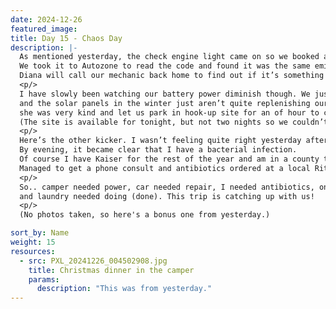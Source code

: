 ```yaml
---
date: 2024-12-26
featured_image: 
title: Day 15 - Chaos Day
description: |-
  As mentioned yesterday, the check engine light came on so we booked a couple more days in Morro Bay to give time to deal with that. 
  We took it to Autozone to read the code and found it was the same emissions sensor we fixed last time! 
  Diana will call our mechanic back home to find out if it’s something that can wait.
  <p/>
  I have slowly been watching our battery power diminish though. We just aren’t used to boondocking (no hookups) for this long, 
  and the solar panels in the winter just aren’t quite replenishing our usage. After speaking with the ranger at check-in, 
  she was very kind and let us park in hook-up site for an of hour to charge up the battery. 
  (The site is available for tonight, but not two nights so we couldn’t simply stay.)
  <p/>
  Here’s the other kicker. I wasn’t feeling quite right yesterday afternoon. 
  By evening, it became clear that I have a bacterial infection. 
  Of course I have Kaiser for the rest of the year and am in a county that they don’t have operations. 
  Managed to get a phone consult and antibiotics ordered at a local RiteAid.
  <p/>
  So.. camper needed power, car needed repair, I needed antibiotics, one of our two propane tanks needed filling (did that), 
  and laundry needed doing (done). This trip is catching up with us!
  <p/>
  (No photos taken, so here's a bonus one from yesterday.)

sort_by: Name
weight: 15
resources:
  - src: PXL_20241226_004502908.jpg
    title: Christmas dinner in the camper
    params:
      description: "This was from yesterday."
---
```

